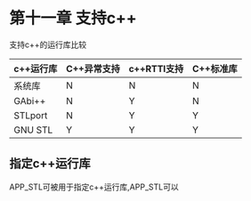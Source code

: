 # 第十一章 支持c++

支持c++的运行库比较

|c++运行库|C++异常支持|c++RTTI支持|C++标准库|
|---|---|---|---|
|系统库|N|N|N|
|GAbi++|N|Y|N|
|STLport|N|Y|Y|
|GNU STL|Y|Y|Y|

## 指定c++运行库

APP_STL可被用于指定c++运行库,APP_STL可以